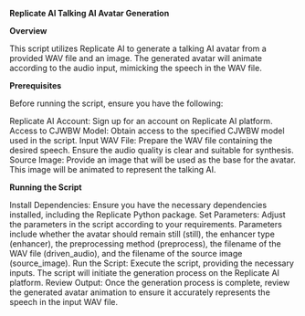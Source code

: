 **Replicate AI Talking AI Avatar Generation**

**Overview**

This script utilizes Replicate AI to generate a talking AI avatar from a provided WAV file and an image. The generated avatar will animate according to the audio input, mimicking the speech in the WAV file.

**Prerequisites**

Before running the script, ensure you have the following:

Replicate AI Account: Sign up for an account on Replicate AI platform.
Access to CJWBW Model: Obtain access to the specified CJWBW model used in the script.
Input WAV File: Prepare the WAV file containing the desired speech. Ensure the audio quality is clear and suitable for synthesis.
Source Image: Provide an image that will be used as the base for the avatar. This image will be animated to represent the talking AI.

**Running the Script**

Install Dependencies: Ensure you have the necessary dependencies installed, including the Replicate Python package.
Set Parameters: Adjust the parameters in the script according to your requirements. Parameters include whether the avatar should remain still (still), the enhancer type (enhancer), the preprocessing method (preprocess), the filename of the WAV file (driven_audio), and the filename of the source image (source_image).
Run the Script: Execute the script, providing the necessary inputs. The script will initiate the generation process on the Replicate AI platform.
Review Output: Once the generation process is complete, review the generated avatar animation to ensure it accurately represents the speech in the input WAV file.


